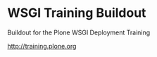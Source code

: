 WSGI Training Buildout
======================

Buildout for the Plone WSGI Deployment Training

http://training.plone.org
